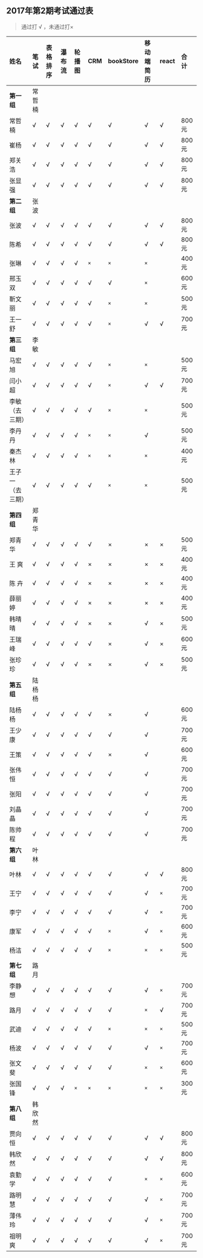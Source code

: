 ##  2017年第2期考试通过表
>  通过打 √ ，未通过打×

|姓名|笔试|表格排序|瀑布流|轮播图|CRM|bookStore|移动端简历|react|合 计|
|:----|:----|:----|:----|:----|:----|:----|:----|:----|:-----|
|**第一组**|常哲楠| | | | | | | | |
|常哲楠| √|√ |√ |√ | √|√ |√ |√|800元 |
|崔杨| √|√ |√ |√ | √|√ |√ |√|800元 |
|郑关浩| √|√ |√ |√ | √|√ |√ |√| 800元|
|张显强| √|√ |√ |√ | √|√ |√  |√|800元 |
|**第二组**|张波| | | | | | ||
|张波|√|√|√|√|√|√|√|√|800元|
|陈希|√|√|√|√|√|√|√|√|800元|
|张琳|√|√|√|√|`×`|`×`|`×`||400元|
|邢玉双|√|√|√|√|√|√|`×`||600元|
|靳文丽|√|√|√|√|√|`×`|`×`||500元|
|王一舒|√|√|√|√|√|`×`|√|√|700元|
|**第三组**|李敏| | | | | | ||
|马宏旭|√|√|√|√|√|`×`|`×`||500元|
|闫小超|√|√|√|√|√|`×`|√|√|700元|
|李敏（去三期）|√|√|√|√|√|`×`|`×`||500元|
|李丹丹|√|√|√|√|`×`|`×`|√||500元|
|秦杰林|√|√|√|√|`×`|`×`|`×`||400元|
|王子一（去三期）|√|√|√|√|√|`×`|`×`||500元|
|**第四组**|郑青华| | | | | |||
|郑青华|√|√|√|√|√|×|×|×|500元|
|王 爽  |√|√|√|√|×|×|×|×|400元|
|陈 卉  |√|√|√|√|×|×|×|×|400元|
|薛丽婷|√|√|√|√|×|×|×|×|400元|
|韩晴晴|√|√|√|√|×|×|√|×|500元|
|王瑞峰|√|√|√|√|√|×|√|×|600元|
|张珍珍|√|√|√|√|×|×|√|×|500元|
|**第五组**|陆杨杨|
|陆杨杨|√|√|√|√|√|×|√||600元|
|王少康|√|√|√|√|√|√|√||700元|
|王策|√|√|√|√|√|×|√||600元|
|张伟恒|√|√|√|√|√|√|√||700元|
|张阳|√|√|√|√|√|√|√||700元|||
|刘晶晶|√|√|√|√|√|√|√||700元||
|陈帅程|√|√|√|√|√|√|√||700元|
|**第六组**|叶林| | | | | | ||
|叶林|√|√|√|√|√|√|√|√|800元|
|王宁|√|√|√|√|√|√|√|`×`|700元|
|李宁|√|√|√|√|√|√|√|`×`|700元|
|康军|√|√|√|√|√|`×`|√|`×`|600元|
|杨洁|√|√|√|√|√|`×`|`×`|`×`|500元|
|**第七组**|路月| | | | | | ||
|李静想|√|√|√|√|√|√|√|`×`|700元|
|路月|√|√|√|√|√|√|`×`|√|700元|
|武迪|√|√|√|√|√|`×`|`×`|`×`|500元|
|杨波|√|√|√|√|√|√|√|`×`|700元|
|张文斐|√|√|√|√|√|√|`×`|`×`|600元|
|张国锋|√|√|√|`×`|`×`|`×`|`×`|`×`|300元|
|**第八组**|韩欣然| | | | | | ||
|贾向恒|√|√|√|√|√|√|√|√|800元|
|韩欣然|√|√|√|√|√|√|√|√|800元|
|袁勤学|√|√|√|√|√|√|`×`|`×`|600元|
|路明慧|√|√|√|√|√|√|√|`×`|700元|
|薄伟玲|√|√|√|√|√|√|√|`×`|700元|
|祖明爽|√|√|√|√|√|√|√|`×`|700元|


